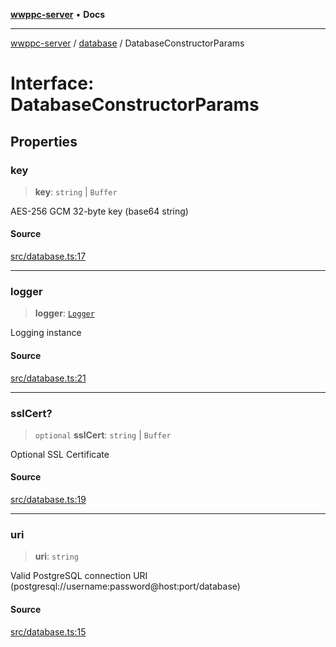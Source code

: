 [**wwppc-server**](../../README.md) • **Docs**

***

[wwppc-server](../../modules.md) / [database](../README.md) / DatabaseConstructorParams

# Interface: DatabaseConstructorParams

## Properties

### key

> **key**: `string` \| `Buffer`

AES-256 GCM 32-byte key (base64 string)

#### Source

[src/database.ts:17](https://github.com/WWPPC/WWPPC-server/blob/2f411756995c4ec8bd83114e0be6e407a493af19/src/database.ts#L17)

***

### logger

> **logger**: [`Logger`](../../log/interfaces/Logger.md)

Logging instance

#### Source

[src/database.ts:21](https://github.com/WWPPC/WWPPC-server/blob/2f411756995c4ec8bd83114e0be6e407a493af19/src/database.ts#L21)

***

### sslCert?

> `optional` **sslCert**: `string` \| `Buffer`

Optional SSL Certificate

#### Source

[src/database.ts:19](https://github.com/WWPPC/WWPPC-server/blob/2f411756995c4ec8bd83114e0be6e407a493af19/src/database.ts#L19)

***

### uri

> **uri**: `string`

Valid PostgreSQL connection URI (postgresql://username:password@host:port/database)

#### Source

[src/database.ts:15](https://github.com/WWPPC/WWPPC-server/blob/2f411756995c4ec8bd83114e0be6e407a493af19/src/database.ts#L15)
